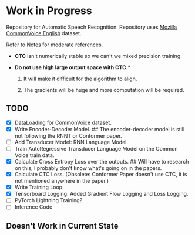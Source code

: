 # Work in Progress

Repository for Automatic Speech Recognition. Repository uses [Mozilla CommonVoice English](https://commonvoice.mozilla.org/) dataset.

Refer to [Notes](https://github.com/0x18katyan/Notes/tree/master/Speech%20Recognition) for moderate references.

- **CTC** isn't numerically stable so we can't we mixed precision training.

- **Do not use high large output space with CTC.***

    1. It will make it difficult for the algorithm to align.

    2. The gradients will be huge and more computation will be required.

## TODO

- [x] DataLoading for CommonVoice dataset.
- [x] Write Encoder-Decoder Model. ## The encoder-decoder model is still not following the RNNT or Conformer paper.
- [ ] Add Transducer Model: RNN Language Model.
- [ ] Train AutoRegressive Transducer Language Model on the Common Voice train data.
- [x] Calculate Cross Entropy Loss over the outputs. ## Will have to research on this, I probably don't know what's going on in the papers.
- [x] Calculate CTC Loss. (Obsolete: Conformer Paper doesn't use CTC, it is not mentioned anywhere in the paper.)
- [x] Write Training Loop
- [x] Tensorboard Logging: Added Gradient Flow Logging and Loss Logging.
- [ ] PyTorch Lightning Training?
- [ ] Inference Code

## **Doesn't Work in Current State**
